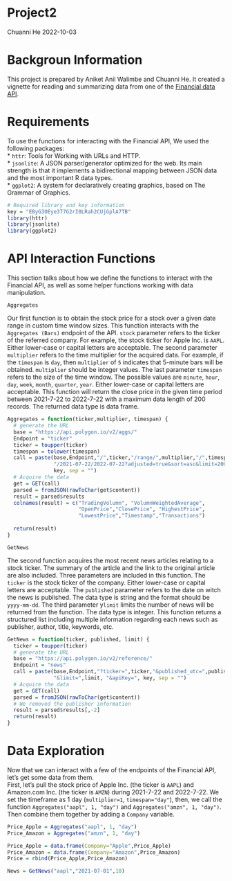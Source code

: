 Project2
================
Chuanni He
2022-10-03

# Backgroun Information

This project is prepared by Aniket Anil Walimbe and Chuanni He. It
created a vignette for reading and summarizing data from one of the
[Financial data API](https://polygon.io/docs/getting-started).

# Requirements

To use the functions for interacting with the Financial API, We used the
following packages:  
\* `httr`: Tools for Working with URLs and HTTP.  
\* `jsonlite`: A JSON parser/generator optimized for the web. Its main
strength is that it implements a bidirectional mapping between JSON data
and the most important R data types.  
\* `ggplot2`: A system for declaratively creating graphics, based on The
Grammar of Graphics.

``` r
# Required library and key information
key = "EByG3OEye377G2rI0LRah2CUjGplA7TB"
library(httr)
library(jsonlite)
library(ggplot2)
```

# API Interaction Functions

This section talks about how we define the functions to interact with
the Financial API, as well as some helper functions working with data
manipulation.

`Aggregates`

Our first function is to obtain the stock price for a stock over a given
date range in custom time window sizes. This function interacts with the
`Aggregates (Bars)` endpoint of the API. `stock` parameter refers to the
ticker of the referred company. For example, the stock ticker for Apple
Inc. is `AAPL`. Either lower-case or capital letters are acceptable. The
second parameter `multiplier` refers to the time multiplier for the
acquired data. For example, if the `timespan` is `day`, then
`multiplier` of `5` indicates that 5-minute bars will be obtained.
`multiplier` should be integer values. The last parameter `timespan`
refers to the size of the time window. The possible values are `minute`,
`hour`, `day`, `week`, `month`, `quarter`, `year`. Either lower-case or
capital letters are acceptable. This function will return the close
price in the given time period between 2021-7-22 to 2022-7-22 with a
maximum data length of 200 records. The returned data type is data
frame.

``` r
Aggregates = function(ticker,multiplier, timespan) {
  # generate the URL
  base = "https://api.polygon.io/v2/aggs/"
  Endpoint = "ticker"
  ticker = toupper(ticker)
  timespan = tolower(timespan)
  call = paste(base,Endpoint,"/",ticker,"/range/",multiplier,"/",timespan,
               "/2021-07-22/2022-07-22?adjusted=true&sort=asc&limit=200&apiKey=",
               key, sep = "")
  # Acquire the data
  get = GET(call)
  parsed = fromJSON(rawToChar(get$content))
  result = parsed$results
  colnames(result) = c("TradingVolumn", "VolumnWeightedAverage", 
                       "OpenPrice","ClosePrice", "HighestPrice",
                       "LowestPrice","Timestamp","Transactions")
  
  return(result)
}
```

`GetNews`

The second function acquires the most recent news articles relating to a
stock ticker. The summary of the article and the link to the original
article are also included. Three parameters are included in this
function. The `ticker` is the stock ticker of the company. Either
lower-case or capital letters are acceptable. The `published` parameter
refers to the date on witch the news is published. The data type is
string and the format should be `yyyy-mm-dd`. The third parameter
y`limit` limits the number of news will be returned from the function.
The data type is integer. This function returns a structured list
including multiple information regarding each news such as publisher,
author, title, keywords, etc.

``` r
GetNews = function(ticker, published, limit) {
  ticker = toupper(ticker)
  # generate the URL
  base = "https://api.polygon.io/v2/reference/"
  Endpoint = "news"
  call = paste(base,Endpoint,"?ticker=",ticker,"&published_utc=",published,
               "&limit=",limit, "&apiKey=", key, sep = "")
  # Acquire the data
  get = GET(call)
  parsed = fromJSON(rawToChar(get$content))
  # We removed the publisher information
  result = parsed$results[,-2]
  return(result)
}
```

# Data Exploration

Now that we can interact with a few of the endpoints of the Financial
API, let’s get some data from them.  
First, let’s pull the stock price of Apple Inc. (the ticker is `AAPL`)
and Amazon.com Inc. (the ticker is `AMZN`) during 2021-7-22 and
2022-7-22. We set the timeframe as 1 day (`multiplier=1`,
`timespan="day"`), then, we call the function
`Aggregates("aapl", 1, "day")` and `Aggregates("amzn", 1, "day")`. Then
combine them together by adding a `Company` variable.

``` r
Price_Apple = Aggregates("aapl", 1, "day")
Price_Amazon = Aggregates("amzn", 1, "day")

Price_Apple = data.frame(Company="Apple",Price_Apple)
Price_Amazon = data.frame(Company="Amazon",Price_Amazon)
Price = rbind(Price_Apple,Price_Amazon)
```

``` r
News = GetNews("aapl","2021-07-01",10)
```
